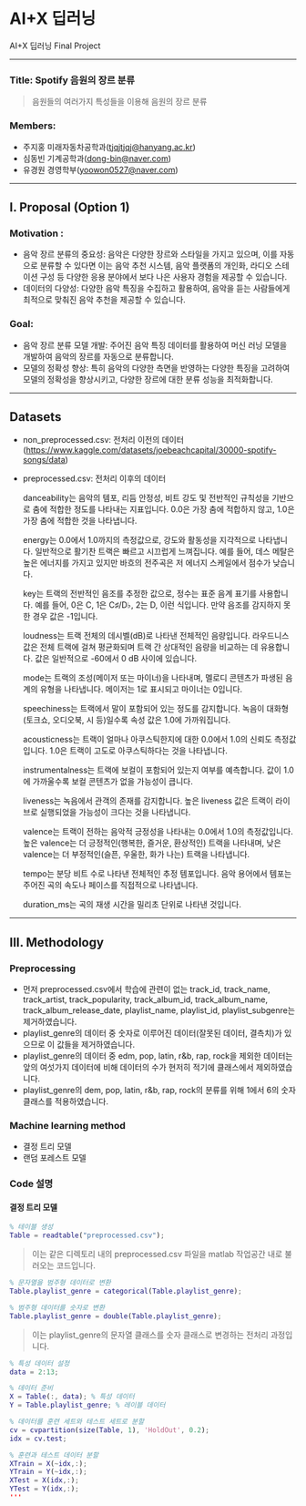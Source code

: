 # AI+X 딥러닝
AI+X 딥러닝 Final Project



-----------------------------
### Title: Spotify 음원의 장르 분류
> 음원들의 여러가지 특성들을 이용해 음원의 장르 분류
### Members:
  - 주지홍 미래자동차공학과(tjqjtjqj@hanyang.ac.kr)
  - 심동빈 기계공학과(dong-bin@naver.com)
  - 유경원 경영학부(yoowon0527@naver.com)

----------------------------



## I. Proposal (Option 1)
### Motivation : 
  - 음악 장르 분류의 중요성: 음악은 다양한 장르와 스타일을 가지고 있으며, 이를 자동으로 분류할 수 있다면 이는 음악 추천 시스템, 음악 플랫폼의 개인화, 라디오 스테이션 구성 등 다양한 응용 분야에서 보다 나은 사용자 경험을 제공할 수 있습니다.
  - 데이터의 다양성: 다양한 음악 특징을 수집하고 활용하여, 음악을 듣는 사람들에게 최적으로 맞춰진 음악 추천을 제공할 수 있습니다.

### Goal:
  - 음악 장르 분류 모델 개발: 주어진 음악 특징 데이터를 활용하여 머신 러닝 모델을 개발하여 음악의 장르를 자동으로 분류합니다.
  - 모델의 정확성 향상: 특히 음악의 다양한 측면을 반영하는 다양한 특징을 고려하여 모델의 정확성을 향상시키고, 다양한 장르에 대한 분류 성능을 최적화합니다.

------------------------------------
## Datasets
  - non_preprocessed.csv: 전처리 이전의 데이터(https://www.kaggle.com/datasets/joebeachcapital/30000-spotify-songs/data)
  - preprocessed.csv: 전처리 이후의 데이터
    
      danceability는 음악의 템포, 리듬 안정성, 비트 강도 및 전반적인 규칙성을 기반으로 춤에 적합한 정도를 나타내는 지표입니다. 0.0은 가장 춤에 적합하지 않고, 1.0은 가장 춤에 적합한 것을 나타냅니다.

      energy는 0.0에서 1.0까지의 측정값으로, 강도와 활동성을 지각적으로 나타냅니다. 일반적으로 활기찬 트랙은 빠르고 시끄럽게 느껴집니다. 예를 들어, 데스 메탈은 높은 에너지를 가지고 있지만 바흐의 전주곡은 저 에너지 스케일에서 점수가 낮습니다.

      key는 트랙의 전반적인 음조를 추정한 값으로, 정수는 표준 음계 표기를 사용합니다. 예를 들어, 0은 C, 1은 C♯/D♭, 2는 D, 이런 식입니다. 만약 음조를 감지하지 못한 경우 값은 -1입니다.

      loudness는 트랙 전체의 데시벨(dB)로 나타낸 전체적인 음량입니다. 라우드니스 값은 전체 트랙에 걸쳐 평균화되며 트랙 간 상대적인 음량을 비교하는 데 유용합니다. 값은 일반적으로 -60에서 0 dB 사이에 있습니다.

      mode는 트랙의 조성(메이저 또는 마이너)을 나타내며, 멜로디 콘텐츠가 파생된 음계의 유형을 나타냅니다. 메이저는 1로 표시되고 마이너는 0입니다.

      speechiness는 트랙에서 말이 포함되어 있는 정도를 감지합니다. 녹음이 대화형(토크쇼, 오디오북, 시 등)일수록 속성 값은 1.0에 가까워집니다.

      acousticness는 트랙이 얼마나 아쿠스틱한지에 대한 0.0에서 1.0의 신뢰도 측정값입니다. 1.0은 트랙이 고도로 아쿠스틱하다는 것을 나타냅니다.

      instrumentalness는 트랙에 보컬이 포함되어 있는지 여부를 예측합니다. 값이 1.0에 가까울수록 보컬 콘텐츠가 없을 가능성이 큽니다.

      liveness는 녹음에서 관객의 존재를 감지합니다. 높은 liveness 값은 트랙이 라이브로 실행되었을 가능성이 크다는 것을 나타냅니다.

      valence는 트랙이 전하는 음악적 긍정성을 나타내는 0.0에서 1.0의 측정값입니다. 높은 valence는 더 긍정적인(행복한, 즐거운, 환상적인) 트랙을 나타내며, 낮은 valence는 더 부정적인(슬픈, 우울한, 화가 나는) 트랙을 나타냅니다.

      tempo는 분당 비트 수로 나타낸 전체적인 추정 템포입니다. 음악 용어에서 템포는 주어진 곡의 속도나 페이스를 직접적으로 나타냅니다.

      duration_ms는 곡의 재생 시간을 밀리초 단위로 나타낸 것입니다.

------------------------------------
## III. Methodology
### Preprocessing
  - 먼저 preprocessed.csv에서 학습에 관련이 없는 track_id,	track_name,	track_artist,	track_popularity,	track_album_id,	track_album_name,	track_album_release_date,	playlist_name,	playlist_id, playlist_subgenre는 제거하였습니다.
  - playlist_genre의 데이터 중 숫자로 이루어진 데이터(잘못된 데이터, 결측치)가 있으므로 이 값들을 제거하였습니다.
  - playlist_genre의 데이터 중 edm, pop, latin, r&b, rap, rock을 제외한 데이터는 앞의 여섯가지 데이터에 비해 데이터의 수가 현저히 적기에 클래스에서 제외하였습니다.
  - playlist_genre의 dem, pop, latin, r&b, rap, rock의 분류를 위해 1에서 6의 숫자 클래스를 적용하였습니다.

### Machine learning method
  - 결정 트리 모델
  - 랜덤 포레스트 모델

### Code 설명
#### 결정 트리 모델
```matlab
% 테이블 생성
Table = readtable("preprocessed.csv");
```
>이는 같은 디렉토리 내의 preprocessed.csv 파일을 matlab 작업공간 내로 불러오는 코드입니다.
```matlab
% 문자열을 범주형 데이터로 변환
Table.playlist_genre = categorical(Table.playlist_genre);

% 범주형 데이터를 숫자로 변환
Table.playlist_genre = double(Table.playlist_genre);
```
>이는 playlist_genre의 문자열 클래스를 숫자 클래스로 변경하는 전처리 과정입니다.
```matlab
% 특성 데이터 설정
data = 2:13;

% 데이터 준비
X = Table(:, data); % 특성 데이터
Y = Table.playlist_genre; % 레이블 데이터

% 데이터를 훈련 세트와 테스트 세트로 분할
cv = cvpartition(size(Table, 1), 'HoldOut', 0.2);
idx = cv.test;

% 훈련과 테스트 데이터 분할
XTrain = X(~idx,:);
YTrain = Y(~idx,:);
XTest = X(idx,:);
YTest = Y(idx,:);
'''
